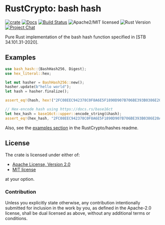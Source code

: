 # RustCrypto: bash hash

[![crate][crate-image]][crate-link]
[![Docs][docs-image]][docs-link]
[![Build Status][build-image]][build-link]
![Apache2/MIT licensed][license-image]
![Rust Version][rustc-image]
[![Project Chat][chat-image]][chat-link]

Pure Rust implementation of the bash hash function specified in [STB 34.101.31-2020].

## Examples
```rust
use bash_hash::{BashHash256, Digest};
use hex_literal::hex;

let mut hasher = BashHash256::new();
hasher.update(b"hello world");
let hash = hasher.finalize();

assert_eq!(hash, hex!("2FC08EEC942378C0F8A6E5F1890D907B706BE393B0386E20A73D4D17A46BBD10"));

// Hex-encode hash using https://docs.rs/base16ct
let hex_hash = base16ct::upper::encode_string(&hash);
assert_eq!(hex_hash, "2FC08EEC942378C0F8A6E5F1890D907B706BE393B0386E20A73D4D17A46BBD10");
```

Also, see the [examples section] in the RustCrypto/hashes readme.

## License

The crate is licensed under either of:

* [Apache License, Version 2.0](http://www.apache.org/licenses/LICENSE-2.0)
* [MIT license](http://opensource.org/licenses/MIT)

at your option.

### Contribution

Unless you explicitly state otherwise, any contribution intentionally submitted
for inclusion in the work by you, as defined in the Apache-2.0 license, shall be
dual licensed as above, without any additional terms or conditions.

[//]: # (badges)

[crate-image]: https://img.shields.io/crates/v/belt-hash.svg
[crate-link]: https://crates.io/crates/belt-hash
[docs-image]: https://docs.rs/belt-hash/badge.svg
[docs-link]: https://docs.rs/belt-hash
[license-image]: https://img.shields.io/badge/license-Apache2.0/MIT-blue.svg
[rustc-image]: https://img.shields.io/badge/rustc-1.85+-blue.svg
[chat-image]: https://img.shields.io/badge/zulip-join_chat-blue.svg
[chat-link]: https://rustcrypto.zulipchat.com/#narrow/stream/260041-hashes
[build-image]: https://github.com/RustCrypto/hashes/actions/workflows/belt-hash.yml/badge.svg?branch=master
[build-link]: https://github.com/RustCrypto/hashes/actions/workflows/belt-hash.yml?query=branch:master

[//]: # (general links)

[STB 34.101.77-2020]: http://apmi.bsu.by/assets/files/std/bash-spec241.pdf
[examples section]: https://github.com/RustCrypto/hashes#Examples
